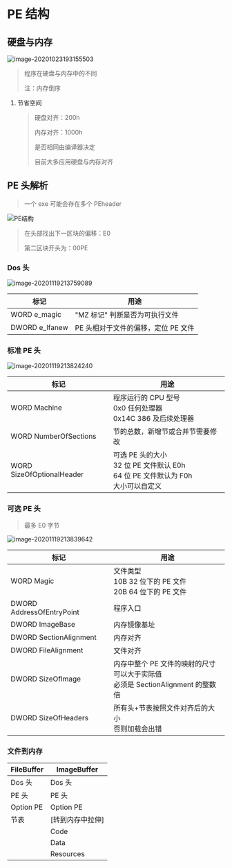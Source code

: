 <!--
title: 07-PE结构
sort:
-->

# PE 结构

## 硬盘与内存

![image-20201023193155503](https://gitee.com/nmdfzf404/Image-hosting/raw/master/2020/20201023193202.png)

> 程序在硬盘与内存中的不同
>
> 注：内存倒序

1. 节省空间

   > 硬盘对齐：200h
   >
   > 内存对齐：1000h
   >
   > 是否相同由编译器决定
   >
   > 目前大多应用硬盘与内存对齐

## PE 头解析

> 一个 exe 可能会存在多个 PEheader

<img src="https://gitee.com/nmdfzf404/Image-hosting/raw/master/2020/20201023194859.jpg" alt="PE结构"  />

> 在头部找出下一区块的偏移：E0
>
> 第二区块开头为：00PE

### Dos 头

![image-20201119213759089](https://gitee.com/nmdfzf404/Image-hosting/raw/master/2020/20201119213806.png)

| 标记           | 用途                                |
| -------------- | ----------------------------------- |
| WORD e_magic   | "MZ 标记" 判断是否为可执行文件      |
| DWORD e_lfanew | PE 头相对于文件的偏移，定位 PE 文件 |

### 标准 PE 头

![image-20201119213824240](https://gitee.com/nmdfzf404/Image-hosting/raw/master/2020/20201119213824.png)

| 标记                      | 用途                                                                                         |
| ------------------------- | -------------------------------------------------------------------------------------------- |
| WORD Machine              | 程序运行的 CPU 型号<br />0x0 任何处理器<br />0x14C 386 及后续处理器                          |
| WORD NumberOfSections     | 节的总数，新增节或合并节需要修改                                                             |
| WORD SizeOfOptionalHeader | 可选 PE 头的大小<br />32 位 PE 文件默认 E0h<br />64 位 PE 文件默认为 F0h<br />大小可以自定义 |

### 可选 PE 头

> 最多 E0 字节

![image-20201119213839642](https://gitee.com/nmdfzf404/Image-hosting/raw/master/2020/20201119213839.png)

| 标记                      | 用途                                                                                     |
| ------------------------- | ---------------------------------------------------------------------------------------- |
| WORD Magic                | 文件类型<br />10B 32 位下的 PE 文件<br />20B 64 位下的 PE 文件                           |
| DWORD AddressOfEntryPoint | 程序入口                                                                                 |
| DWORD ImageBase           | 内存镜像基址                                                                             |
| DWORD SectionAlignment    | 内存对齐                                                                                 |
| DWORD FileAlignment       | 文件对齐                                                                                 |
| DWORD SizeOfImage         | 内存中整个 PE 文件的映射的尺寸<br />可以大于实际值<br />必须是 SectionAlignment 的整数倍 |
| DWORD SizeOfHeaders       | 所有头+节表按照文件对齐后的大小<br />否则加载会出错                                      |

### 文件到内存

| FileBuffer | ImageBuffer      |
| ---------- | ---------------- |
| Dos 头     | Dos 头           |
| PE 头      | PE 头            |
| Option PE  | Option PE        |
| 节表       | [转到内存中拉伸] |
|            | Code             |
|            | Data             |
|            | Resources        |
